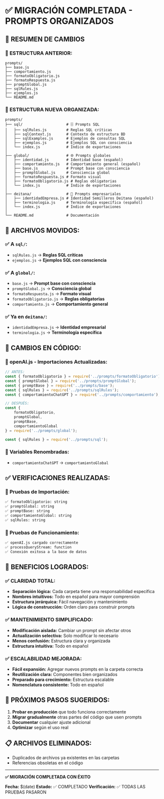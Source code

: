 # ✅ MIGRACIÓN COMPLETADA - PROMPTS ORGANIZADOS

## 🎯 RESUMEN DE CAMBIOS

### 📁 **ESTRUCTURA ANTERIOR:**
```
prompts/
├── base.js
├── comportamiento.js
├── formatoObligatorio.js
├── formatoRespuesta.js
├── promptGlobal.js
├── sqlRules.js
├── ejemplos.js
└── README.md
```

### 📁 **ESTRUCTURA NUEVA ORGANIZADA:**
```
prompts/
├── sql/                    # 🗄️ Prompts SQL
│   ├── sqlRules.js         # Reglas SQL críticas
│   ├── sqlContext.js       # Contexto de estructura BD
│   ├── sqlExamples.js      # Ejemplos de consultas SQL
│   ├── ejemplos.js         # Ejemplos SQL con consciencia
│   └── index.js            # Índice de exportaciones
│
├── global/                 # 🌐 Prompts globales
│   ├── identidad.js        # Identidad base (español)
│   ├── comportamiento.js   # Comportamiento general (español)
│   ├── base.js             # Prompt base con consciencia
│   ├── promptGlobal.js     # Consciencia global
│   ├── formatoRespuesta.js # Formato visual
│   ├── formatoObligatorio.js # Reglas obligatorias
│   └── index.js            # Índice de exportaciones
│
├── deitana/                # 🏢 Prompts empresariales
│   ├── identidadEmpresa.js # Identidad Semilleros Deitana (español)
│   ├── terminologia.js     # Terminología específica (español)
│   └── index.js            # Índice de exportaciones
│
└── README.md               # Documentación
```

## 🔄 **ARCHIVOS MOVIDOS:**

### ✅ **A `sql/`:**
- `sqlRules.js` → **Reglas SQL críticas**
- `ejemplos.js` → **Ejemplos SQL con consciencia**

### ✅ **A `global/`:**
- `base.js` → **Prompt base con consciencia**
- `promptGlobal.js` → **Consciencia global**
- `formatoRespuesta.js` → **Formato visual**
- `formatoObligatorio.js` → **Reglas obligatorias**
- `comportamiento.js` → **Comportamiento general**

### ✅ **Ya en `deitana/`:**
- `identidadEmpresa.js` → **Identidad empresarial**
- `terminologia.js` → **Terminología específica**

## 🔧 **CAMBIOS EN CÓDIGO:**

### 📝 **openAI.js - Importaciones Actualizadas:**
```javascript
// ANTES:
const { formatoObligatorio } = require('../prompts/formatoObligatorio');
const { promptGlobal } = require('../prompts/promptGlobal');
const { promptBase } = require('../prompts/base');
const { sqlRules } = require('../prompts/sqlRules');
const { comportamientoChatGPT } = require('../prompts/comportamiento');

// DESPUÉS:
const { 
    formatoObligatorio, 
    promptGlobal, 
    promptBase, 
    comportamientoGlobal 
} = require('../prompts/global');

const { sqlRules } = require('../prompts/sql');
```

### 🔄 **Variables Renombradas:**
- `comportamientoChatGPT` → `comportamientoGlobal`

## ✅ **VERIFICACIONES REALIZADAS:**

### 🧪 **Pruebas de Importación:**
```bash
✅ formatoObligatorio: string
✅ promptGlobal: string
✅ promptBase: string
✅ comportamientoGlobal: string
✅ sqlRules: string
```

### 🧪 **Pruebas de Funcionamiento:**
```bash
✅ openAI.js cargado correctamente
✅ processQueryStream: function
✅ Conexión exitosa a la base de datos
```

## 🎯 **BENEFICIOS LOGRADOS:**

### ✅ **CLARIDAD TOTAL:**
- **Separación lógica:** Cada carpeta tiene una responsabilidad específica
- **Nombres intuitivos:** Todo en español para mayor comprensión
- **Estructura jerárquica:** Fácil navegación y mantenimiento
- **Lógica de construcción:** Orden claro para construir prompts

### ✅ **MANTENIMIENTO SIMPLIFICADO:**
- **Modificación aislada:** Cambiar un prompt sin afectar otros
- **Actualización selectiva:** Solo modificar lo necesario
- **Menos confusión:** Estructura clara y organizada
- **Estructura intuitiva:** Todo en español

### ✅ **ESCALABILIDAD MEJORADA:**
- **Fácil expansión:** Agregar nuevos prompts en la carpeta correcta
- **Reutilización clara:** Componentes bien organizados
- **Preparado para crecimiento:** Estructura escalable
- **Nomenclatura consistente:** Todo en español

## 🚀 **PRÓXIMOS PASOS SUGERIDOS:**

1. **Probar en producción** que todo funciona correctamente
2. **Migrar gradualmente** otras partes del código que usen prompts
3. **Documentar** cualquier ajuste adicional
4. **Optimizar** según el uso real

## 📋 **ARCHIVOS ELIMINADOS:**
- Duplicados de archivos ya existentes en las carpetas
- Referencias obsoletas en el código

---

**✅ MIGRACIÓN COMPLETADA CON ÉXITO**

**Fecha:** $(date)
**Estado:** ✅ COMPLETADO
**Verificación:** ✅ TODAS LAS PRUEBAS PASARON

